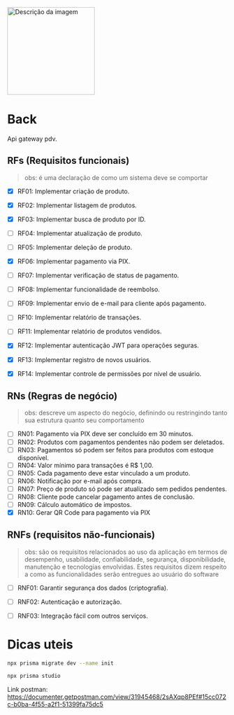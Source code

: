 <img src="https://github.com/user-attachments/assets/2e67f5fb-b109-4bac-8169-8d11ad27dd1b" alt="Descrição da imagem" width="200px">

# Back


Api gateway pdv.

## RFs (Requisitos funcionais) 
> obs: é uma declaração de como um sistema deve se comportar

- [x] RF01: Implementar criação de produto.
- [x] RF02: Implementar listagem de produtos.
- [x] RF03: Implementar busca de produto por ID.
- [ ] RF04: Implementar atualização de produto.
- [ ] RF05: Implementar deleção de produto.
- [x] RF06: Implementar pagamento via PIX.
- [ ] RF07: Implementar verificação de status de pagamento.
- [ ] RF08: Implementar funcionalidade de reembolso.
- [ ] RF09: Implementar envio de e-mail para cliente após pagamento.
- [ ] RF10: Implementar relatório de transações.
- [ ] RF11: Implementar relatório de produtos vendidos.
- [x] RF12: Implementar autenticação JWT para operações seguras.
- [x] RF13: Implementar registro de novos usuários.
- [x] RF14: Implementar controle de permissões por nível de usuário.


## RNs (Regras de negócio)
> obs: descreve um aspecto do negócio, definindo ou restringindo tanto sua estrutura quanto seu comportamento

- [ ] RN01: Pagamento via PIX deve ser concluído em 30 minutos.
- [ ] RN02: Produtos com pagamentos pendentes não podem ser deletados.
- [ ] RN03: Pagamentos só podem ser feitos para produtos com estoque disponível.
- [ ] RN04: Valor mínimo para transações é R$ 1,00.
- [ ] RN05: Cada pagamento deve estar vinculado a um produto.
- [ ] RN06: Notificação por e-mail após compra.
- [ ] RN07: Preço de produto só pode ser atualizado sem pedidos pendentes.
- [ ] RN08: Cliente pode cancelar pagamento antes de conclusão.
- [ ] RN09: Cálculo automático de impostos.
- [x] RN10: Gerar QR Code para pagamento via PIX

## RNFs (requisitos não-funcionais)
> obs:  são os requisitos relacionados ao uso da aplicação em termos de desempenho, usabilidade, confiabilidade, segurança, disponibilidade, manutenção e tecnologias envolvidas. Estes requisitos dizem respeito a como as funcionalidades serão entregues ao usuário do software

- [ ] RNF01: Garantir segurança dos dados (criptografia).
- [ ] RNF02: Autenticação e autorização.
- [ ] RNF03: Integração fácil com outros serviços.


# Dicas uteis

``` bash
npx prisma migrate dev --name init

npx prisma studio
```

Link postman: https://documenter.getpostman.com/view/31945468/2sAXqp8PEf#15cc072c-b0ba-4f55-a2f1-51399fa75dc5
